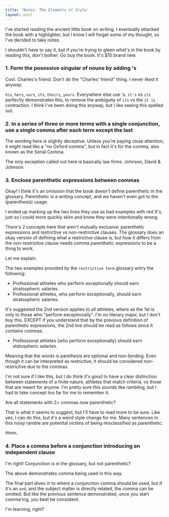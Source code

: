 ```yaml
---
title: 'Notes: The Elements of Style'
layout: post
---
```


I've started reading the ancient little book on writing. I eventually attacked the book with a highlighter, but I know I will forget some of my thought, so I've decided to take notes.

I shouldn't have to say it, but if you're trying to gleen what's in the book by reading this, don't bother. Go buy the book. It's $10 brand new.

### 1. Form the posessive singular of nouns by adding 's

Cool. Charles's friend. Don't do the "Charles' friend" thing. I never liked it anyway.

`his`, `hers`, `ours`, `its`, `theirs`, `yours`. Everywhere else use 's. `it's` vs `its` perfectly demonstrates this, to remove the ambiguity of `its` vs the `it is` contraction. I think I've been doing this anyway, but I like seeing this spelled out.

### 2. In a series of three or more terms with a single conjunction, use a single comma after each term except the last

The wording here is slightly deceptive. Unless you're paying close attention, it might read like a "no Oxford comma", but in fact it's for the comma, also known as the Serial Comma.

The only exception called out here is basically law firms. Johnson, David & Johnson.

### 3. Enclose parenthetic expressions between commas

Okay! I think it's an omission that the book doesn't define parenthetic in the glossary. Parenthetic is a writing concept, and we haven't even got to the (parenthesis) usage.

I ended up marking up the two lines they use as bad examples with red X's, just so I could more quickly skim and know they were intentionally wrong.

There's 2 concepts here that aren't mutually exclusive: parenthetic expressions and restrictive vs non-restrictive clauses. The glossary does an okay version of defining what a restrictive clause is, but how it differs from the non-restrictive clause needs comma parenthetic expressions to be a thing to work.

Let me explain.

The two examples provided by the `restrictive term` glossary entry the following:

* Professional athletes who perform exceptionally should earn stratospheric salaries.
* Professional athletes, who perform exceptionally, should earn stratospheric salaries.

It's suggested the 2nd version applies to all athletes, where as the 1st is only to those who "perform exceptionally". I'm no literary major, but I don't buy this. EXCEPT if you understand that by the previous definition of parenthetic expressions, the 2nd line should be read as follows since it contains commas.

* Professional athletes (who perform exceptionally) should earn statospheric salaries.

Meaning that the words is parethesis are optional and non-binding. Even though it can be interpreted as restrictive, it should be considered non-restrictive due to the commas.

I'm not sure if I like this, but I do think it's good to have a clear distinction between statements of a finite nature, athletes that match criteria, vs those that are meant for anyone. I'm pretty sure this sounds like rambling, but I had to take concept too far for me to remember it.

Are all statements with 2+ commas now parenthetic?

That is what it seems to suggest, but I'll have to read more to be sure. Like yes, I can do this, but it's a weird style change for me. Many sentences in this noisy ramble are potenital victims of being misclassified as parenthetic.

Hmm.

### 4. Place a comma before a conjunction introducing an independent clause

I'm right! Conjunction is in the glossary, but not parenthetic?

The above demonstrates comma being used in this way.

The final part dives in to where a conjunction comma should be used, but if it's an `and`, and the subject matter is directly related, the comma can be omitted. But like the previous sentence demonstrated, once you start comma'ing, you best be consistent.

I'm learning, right?